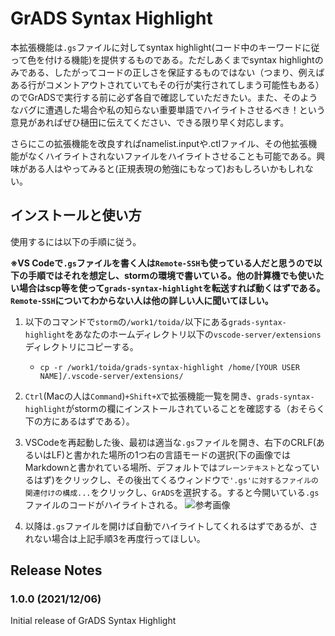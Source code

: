 # GrADS Syntax Highlight

本拡張機能は`.gs`ファイルに対してsyntax highlight(コード中のキーワードに従って色を付ける機能)を提供するものである。ただしあくまでsyntax highlightのみである、したがってコードの正しさを保証するものではない（つまり、例えばある行がコメントアウトされていてもその行が実行されてしまう可能性もある）のでGrADSで実行する前に必ず各自で確認していただきたい。また、そのようなバグに遭遇した場合や私の知らない重要単語でハイライトさせるべき！という意見があればぜひ樋田に伝えてください、できる限り早く対応します。

さらにこの拡張機能を改良すればnamelist.inputや.ctlファイル、その他拡張機能がなくハイライトされないファイルをハイライトさせることも可能である。興味がある人はやってみると(正規表現の勉強にもなって)おもしろいかもしれない。

## インストールと使い方

使用するには以下の手順に従う。

**※VS Codeで`.gs`ファイルを書く人は`Remote-SSH`も使っている人だと思うので以下の手順ではそれを想定し、stormの環境で書いている。他の計算機でも使いたい場合はscp等を使って`grads-syntax-highlight`を転送すれば動くはずである。`Remote-SSH`についてわからない人は他の詳しい人に聞いてほしい。**

1. 以下のコマンドで`storm`の`/work1/toida/`以下にある`grads-syntax-highlight`をあなたのホームディレクトリ以下の`vscode-server/extensions`ディレクトリにコピーする。
   * `cp -r /work1/toida/grads-syntax-highlight /home/[YOUR USER NAME]/.vscode-server/extensions/`

2. `Ctrl`(Macの人は`Command`)`+Shift+X`で拡張機能一覧を開き、`grads-syntax-highlight`がstormの欄にインストールされていることを確認する（おそらく下の方にあるはずである）。

3. VSCodeを再起動した後、最初は適当な`.gs`ファイルを開き、右下のCRLF(あるいはLF)と書かれた場所の1つ右の言語モードの選択(下の画像ではMarkdownと書かれている場所、デフォルトでは`プレーンテキスト`となっているはず)をクリックし、その後出てくるウィンドウで`'.gs'に対するファイルの関連付けの構成...`をクリックし、`GrADS`を選択する。すると今開いている`.gs`ファイルのコードがハイライトされる。
   ![参考画像](https://user-images.githubusercontent.com/76525239/144768604-86f39a7a-2f8f-4262-94b4-72cb29d572ed.png)

4. 以降は`.gs`ファイルを開けば自動でハイライトしてくれるはずであるが、されない場合は上記手順3を再度行ってほしい。

## Release Notes

### 1.0.0 (2021/12/06)

Initial release of GrADS Syntax Highlight
